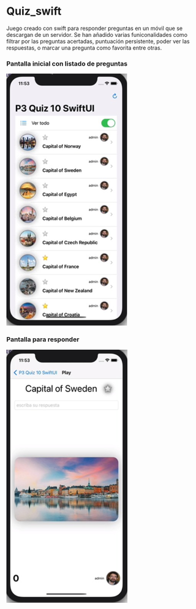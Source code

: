 # Quiz_swift
Juego creado con swift para responder preguntas  en un móvil que se descargan de un servidor. Se han añadido varias funiconalidades como filtrar por las preguntas acertadas, puntuación persistente,  poder ver las respuestas, o marcar una pregunta como favorita entre otras. 


### Pantalla inicial con listado de preguntas

![App image](inicio.jpeg)

### Pantalla para responder

![App image](preguntas.jpeg)
